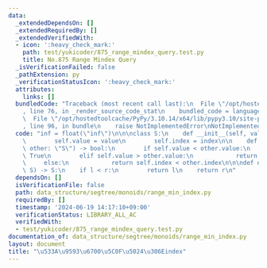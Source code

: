 ```yaml
---
data:
  _extendedDependsOn: []
  _extendedRequiredBy: []
  _extendedVerifiedWith:
  - icon: ':heavy_check_mark:'
    path: test/yukicoder/875_range_mindex_query.test.py
    title: No.875 Range Mindex Query
  _isVerificationFailed: false
  _pathExtension: py
  _verificationStatusIcon: ':heavy_check_mark:'
  attributes:
    links: []
  bundledCode: "Traceback (most recent call last):\n  File \"/opt/hostedtoolcache/PyPy/3.10.14/x64/lib/pypy3.10/site-packages/onlinejudge_verify/documentation/build.py\"\
    , line 76, in _render_source_code_stat\n    bundled_code = language.bundle(\n\
    \  File \"/opt/hostedtoolcache/PyPy/3.10.14/x64/lib/pypy3.10/site-packages/onlinejudge_verify/languages/python.py\"\
    , line 96, in bundle\n    raise NotImplementedError\nNotImplementedError\n"
  code: "inf = float(\"inf\")\n\n\nclass S:\n    def __init__(self, value=inf, index=0):\n\
    \        self.value = value\n        self.index = index\n\n    def __lt__(self,\
    \ other: \"S\") -> bool:\n        if self.value < other.value:\n            return\
    \ True\n        elif self.value > other.value:\n            return False\n   \
    \     else:\n            return self.index < other.index\n\n\ndef op(l: S, r:\
    \ S) -> S:\n    if l < r:\n        return l\n    return r\n"
  dependsOn: []
  isVerificationFile: false
  path: data_structure/segtree/monoids/range_min_index.py
  requiredBy: []
  timestamp: '2024-06-19 14:17:10+09:00'
  verificationStatus: LIBRARY_ALL_AC
  verifiedWith:
  - test/yukicoder/875_range_mindex_query.test.py
documentation_of: data_structure/segtree/monoids/range_min_index.py
layout: document
title: "\u533A\u9593\u6700\u5C0F\u5024\u306Eindex"
---
```

